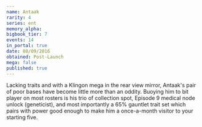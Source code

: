 ```yaml
---
name: Antaak
rarity: 4
series: ent
memory_alpha:
bigbook_tier: 7
events: 14
in_portal: true
date: 08/09/2016
obtained: Post-Launch
mega: false
published: true
---
```


Lacking traits and with a Klingon mega in the rear view mirror, Antaak's pair of poor bases have become little more than an oddity. Buoying him to bit player on most rosters is his trio of collection spot, Episode 9 medical node unlock (geneticist), and most importantly a 65% gauntlet trait set which pairs with power good enough to make him a once-a-month visitor to your starting five.

